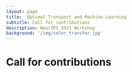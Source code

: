 ```yaml
---
layout: page
title:  Optimal Transport and Machine Learning  
subtitle: Call for contributions
description: NeurIPS 2021 Workshop
background: '/img/color_transfer.jpg'
---
```


# Call for contributions